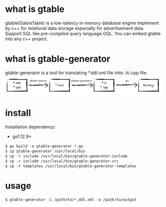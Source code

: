 # what is gtable

gtable(GaloisTable) is a low-latency in-menory database engine implement by c++ for relational data storage especially for advertisement data. Support SQL like pre-compiled query language GQL. You can embed gtable into any c++ project.

# what is gtable-generator

gtable-generator is a tool for translating *.ddl.xml file inito *.h/*.cpp file.
![gtable-generator](./gtable-generator.png)

# install

Installation dependency:
* go1.12.9+

```
$ go build -o gtable-generator *.go
$ cp gtable-generator /usr/local/bin
$ cp -r include /usr/local/bin/gtable-generator-include
$ cp -r include /usr/local/bin/gtable-generator-src
$ cp -r templates /usr/local/bin/gtable-generator-templates
```

# usage

```
$ gtable-generator -i /path/to/*.ddl.xml -o /path/to/output
```